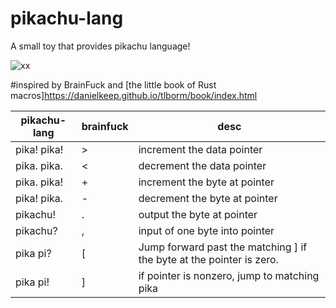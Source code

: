 # pikachu-lang
A small toy that provides pikachu language!

![xx](https://timgsa.baidu.com/timg?image&quality=80&size=b9999_10000&sec=1597591532859&di=ef74853c44ce060991e7c506fd972864&imgtype=0&src=http%3A%2F%2Fimages5.fanpop.com%2Fimage%2Fphotos%2F30600000%2FPikachu-pikachu-30613407-500-323.gif)

#inspired by BrainFuck and [the little book of Rust macros]<https://danielkeep.github.io/tlborm/book/index.html>

|  pikachu-lang   |  brainfuck  |   desc   |
|      ----       |    ----     |   ----   |
|pika! pika!      |  >          |    increment the data pointer|
|pika. pika.      |  <          |    decrement the data pointer|
|pika. pika!      |  +          |    increment the byte at pointer|
|pika! pika.      |  -          |    decrement the byte at pointer|
|pikachu!         |  .          |    output the byte at pointer|
|pikachu?         |  ,          |    input of one byte into pointer|
|pika pi?         |  \[          |   Jump forward past the matching \] if the byte at the pointer is zero.|
|pika pi!         |  \]          |    if pointer is nonzero, jump to matching pika|
